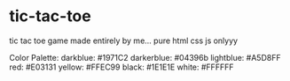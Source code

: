 # tic-tac-toe
tic tac toe game made entirely by me...
pure html css js onlyyy 

Color Palette: 
darkblue: #1971C2
darkerblue: #04396b
lightblue: #A5D8FF
red: #E03131
yellow: #FFEC99
black: #1E1E1E
white: #FFFFFF